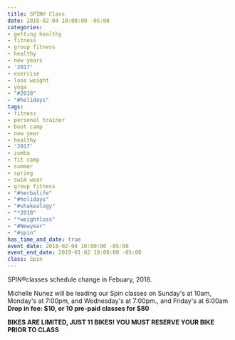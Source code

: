 ```yaml
---
title: SPIN® Class
date: 2018-02-04 10:00:00 -05:00
categories:
- getting healthy
- fitness
- group fitness
- healthy
- new years
- '2017'
- exercise
- lose weight
- yoga
- "#2018"
- "#holidays"
tags:
- fitness
- personal trainer
- boot camp
- new year
- healthy
- '2017'
- zumba
- fit camp
- summer
- spring
- swim wear
- group fitness
- "#herbalife"
- "#holidays"
- "#shakealogy"
- "*2018"
- "*weightloss"
- "#Newyear"
- "#spin"
has_time_and_date: true
event_date: 2018-02-04 10:00:00 -05:00
event_end_date: 2019-01-02 19:00:00 -05:00
class: Spin
---
```


 SPIN®classes schedule change in Febuary, 2018.

Michelle Nunez will be leading our Spin classes on 
Sunday's at 10am, Monday's at 7:00pm, and Wednesday's at 7:00pm., and Friday's at 6:00am 
**Drop in fee: $10, or 10 pre-paid classes for $80**

**BIKES ARE LIMITED, JUST 11 BIKES! YOU MUST RESERVE YOUR BIKE PRIOR TO CLASS**